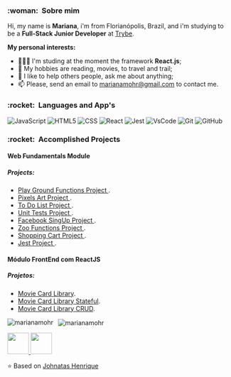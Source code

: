 
<h3> :woman: &nbsp;Sobre mim </h3>

Hi, my name is **Mariana**, i'm from Florianópolis, Brazil, and i'm studying  to be a **Full-Stack Junior Developer** at <a href="https://www.betrybe.com/">Trybe</a>.


**My personal interests:**


- 👨🏽‍💻 I'm studing at the moment the framework **React.js**;
- 🤔 My hobbies are reading, movies, to travel and trail;
- 💬 I like to help others people, ask me about anything;
- 📫 Please, send an email to marianamohr@gmail.com to contact me.


<h3> :rocket: &nbsp;Languages and App's </h3>



  
  ![JavaScript](https://img.shields.io/badge/-JavaScript-333333?style=flat&logo=javascript)
  ![HTML5](https://img.shields.io/badge/-HTML5-333333?style=flat&logo=HTML5)
  ![CSS](https://img.shields.io/badge/-CSS-333333?style=flat&logo=CSS3&logoColor=1572B6)
  ![React](https://img.shields.io/badge/-React-333333?style=flat&logo=react)
  ![Jest](https://img.shields.io/badge/-Jest-333333?style=flat&logo=jest)
  ![VsCode](https://img.shields.io/badge/-VsCode-333333?style=flat&logo=VsCode)
  ![Git](https://img.shields.io/badge/-Git-333333?style=flat&logo=git)
  ![GitHub](https://img.shields.io/badge/-GitHub-333333?style=flat&logo=github)



<h3> :rocket: &nbsp;Accomplished Projects </h3>

<h4> Web Fundamentals Module</h4>
<h5>Projects:</h5>


 * <a href="https://github.com/tryber/sd-010-b-project-playground-functions/pull/37">Play Ground Functions Project </a>.
 *  <a href="https://github.com/tryber/sd-010-b-project-pixels-art/pull/18">Pixels Art Project </a>.
 * <a href="https://github.com/tryber/sd-010-b-project-todo-list/pull/16">To Do List Project </a>.
* <a href="https://github.com/tryber/sd-010-b-project-js-unit-tests/pull/12"> Unit Tests Project </a>.
* <a href="https://github.com/tryber/sd-010-b-project-facebook-signup/pull/47">Facebook SingUp Project </a>.
* <a href="https://github.com/tryber/sd-010-b-project-zoo-functions/pull/54">Zoo Functions Project </a>.
*  <a href="https://github.com/tryber/sd-010-b-project-shopping-cart/pull/71">Shopping Cart Project </a>.
* <a href="https://github.com/tryber/sd-010-b-project-jest/pull/32">Jest Project </a>.
 
<h4> Módulo FrontEnd com ReactJS</h4>
<h5>Projetos:</h5>

* <a href="https://github.com/tryber/sd-010-b-project-movie-cards-library/pull/41">Movie Card Library</a>.
* <a href="https://github.com/tryber/sd-010-b-project-movie-cards-library-stateful/pull/23">Movie Card Library Stateful</a>.
* <a href="https://github.com/tryber/sd-010-b-project-movie-card-library-crud/pull/14">Movie Card Library CRUD</a>.

<p>
    <img align="left" src="https://github-readme-stats.vercel.app/api/top-langs/?username=marianamohr&layout=compact&theme=graywhite&title_color=268bd2" alt="marianamohr" />
</p>
<p>&nbsp;
    <img align="center" src="https://github-readme-stats.vercel.app/api?username=marianamohr&count_private=true&show_icons=true&theme=graywhite&icon_color=268bd2&title_color=268bd2" alt="marianamohr" />
</p>

<a href="https://www.linkedin.com/in/mariana-mohr/" target="_blank">
  <img src="https://i.ibb.co/Kx2GSrT/linkedin.png" width="48px" height="48px">
</a>
<a href="https://www.instagram.com/marianamohr/?hl=pt-br" target="_blank">
  <img src="https://cdn.icon-icons.com/icons2/1211/PNG/512/1491579602-yumminkysocialmedia36_83067.png" width="48px" height="48px">
</a>

⭐️ Based on [Johnatas Henrique](https://github.com/johnatas-henrique)


